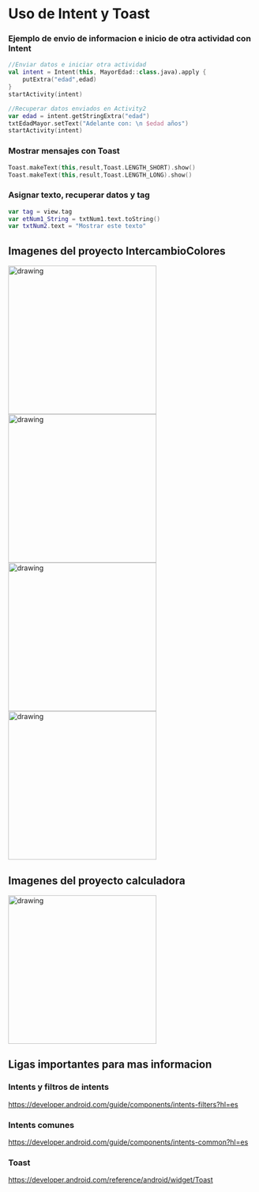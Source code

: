 # Uso de Intent y Toast

### Ejemplo de envio de informacion e inicio de otra actividad con Intent

```kotlin
//Enviar datos e iniciar otra actividad
val intent = Intent(this, MayorEdad::class.java).apply {
    putExtra("edad",edad)
}
startActivity(intent)
```

```kotlin
//Recuperar datos enviados en Activity2
var edad = intent.getStringExtra("edad")
txtEdadMayor.setText("Adelante con: \n $edad años")
startActivity(intent)
```
### Mostrar mensajes con Toast
```kotlin
Toast.makeText(this,result,Toast.LENGTH_SHORT).show()
Toast.makeText(this,result,Toast.LENGTH_LONG).show()
```

### Asignar texto, recuperar datos y tag 
```kotlin
var tag = view.tag
var etNum1_String = txtNum1.text.toString()
var txtNum2.text = "Mostrar este texto"
```

## Imagenes del proyecto IntercambioColores
<img src="imagenes/cambia_colores3.png" alt="drawing" width="300"/> <img src="imagenes/cambia_colores4.png" alt="drawing" width="300"/>
<img src="imagenes/cambia_colores1.png" alt="drawing" width="300"/> <img src="imagenes/cambia_colores2.png" alt="drawing" width="300"/>

## Imagenes del proyecto calculadora
<img src="imagenes/calculadora.png" alt="drawing" width="300"/>

## Ligas importantes para mas informacion

### Intents y filtros de intents

https://developer.android.com/guide/components/intents-filters?hl=es

### Intents comunes
https://developer.android.com/guide/components/intents-common?hl=es

### Toast
https://developer.android.com/reference/android/widget/Toast


